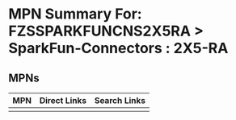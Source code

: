 



# MPN Summary For: FZSSPARKFUNCNS2X5RA > SparkFun-Connectors : 2X5-RA

## MPNs
  

|MPN|Direct Links|Search Links|
| :--- | :--- | :--- |
||||
